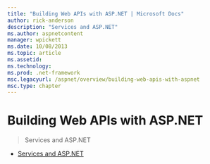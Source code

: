 ```yaml
---
title: "Building Web APIs with ASP.NET | Microsoft Docs"
author: rick-anderson
description: "Services and ASP.NET"
ms.author: aspnetcontent
manager: wpickett
ms.date: 10/08/2013
ms.topic: article
ms.assetid: 
ms.technology: 
ms.prod: .net-framework
msc.legacyurl: /aspnet/overview/building-web-apis-with-aspnet
msc.type: chapter
---
```

Building Web APIs with ASP.NET
====================
> Services and ASP.NET


- [Services and ASP.NET](services-and-aspnet.md)